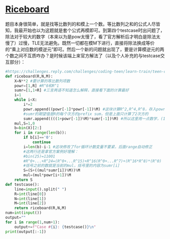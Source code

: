 # [Riceboard](https://challenges.reply.com/challenges/coding-teen/teen-edition-code-challenge/detail/)

题目本身很简单，就是找等比数列的和模上一个数。等比数列之和的公式人尽皆知，我最开始也以为这题就是套个公式再模即可。到第四个testcase时出问题了，除法对于较大的数字（本来以为是pow太慢了，看了官方解析后才明白是除法太慢了）过慢，TLE无法避免。既然一切都在模M下进行，直接将除法换成等价的“乘上对应数的模逆元”即可。然后一个新的问题就出现了，要是计算模逆元的两个数之间不互质咋办？是时候该端上来官方解法了（以及个人补充的与testcase交互部分）：
```py
#https://challenges.reply.com/challenges/coding-teen/learn-train/teen-challenge-2019-solution/
def riceboard(R,N,M):
    X=N**2 #要计算的等比数列项数
    powr=[1,R] #R^0和R^1
    sumr=[1,1+R] #三言两语不知道怎么解释，直接看下面的计算最好
    i=1
    while i<X:
        i*=2
        powr.append((powr[-1]*powr[-1])%M) #这块计算R^2,R^4,R^8，存入powr
        #sumr的期望值是R的每个次方的prefix sum，但是上面只计算了2次方的
        sumr.append((((1+powr[-1])%M)*sumr[-1])%M) #所以这里用一点数学，(1+powr[-1])*sumr[-1]=sumr[-1]+powr[-1]*sumr[-1]。为了方便理解，模拟运行前两段while循环：powr[-1]=R,powr后添加powr[-1]*powr[-1]=R^2（注意后面计算sumr时powr[-1]就变成这个了）。sumr添加sumr[-1]+powr[-1]*sumr[-1]=1+R+R^2*(1+R)=1+R+R^2+R^3。第二轮while循环，powr[-1]=R^2,powr后添加powr[-1]*powr[-1]=R^4。sumr添加sumr[-1]+powr[-1]*sumr[-1]=1+R+R^2+R^3+R^4*(1+R+R^2+R^3)=1+R+R^2+R^3+R^4+R^5+R^6+R^7
    mul,S=1,0
    b=bin(X)[2:]
    for i in range(len(b)):
        if b[i]=='0':
            continue
        i=len(b)-i-1 #这块修改了for循环计数变量不要紧，后面range自动修正
        #这两行还是拿官方案例好理解：
        #bin(25)=11001
        #R^0+...+R^24=(R^0+...R^15)+R^16(R^0+...R^7)+(R^16*R^8)*(R^0)
        #括号之前的数就是当前的mul，括号里的内容为sumr[i]
        S=(S+((mul*sumr[i])%M))%M
        mul=(mul*powr[i+1])%M
    return S
def testcase():
    line=input().split(" ")
    R=int(line[0])
    N=int(line[1])
    M=int(line[2])
    return riceboard(R,N,M)
num=int(input())
output=""
for i in range(1,num+1):
    output+=f"Case #{i}: {testcase()}\n"
print(output[:-1])
```